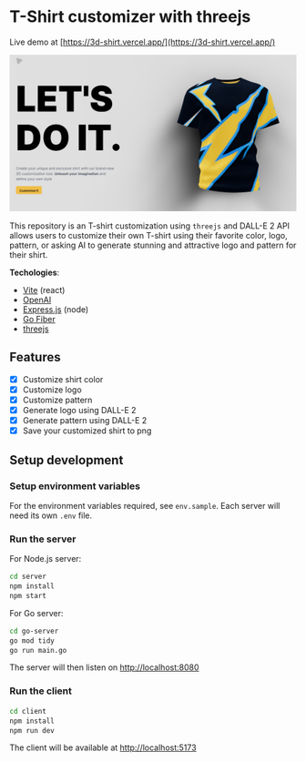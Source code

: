 # T-Shirt customizer with threejs

Live demo at [https://3d-shirt.vercel.app/](https://3d-shirt.vercel.app/)

![demo](demo/homepage.png)

This repository is an T-shirt customization using `threejs` and DALL-E 2 API allows users to customize their own T-shirt using their favorite color, logo, pattern, or asking AI to generate stunning and attractive logo and pattern for their shirt.

**Techologies**:

- [Vite](https://vitejs.dev/guide/) (react)
- [OpenAI](https://openai.com/api)
- [Express.js](https://expressjs.com/) (node)
- [Go Fiber](https://gofiber.io/)
- [threejs](https://threejs.org/)

## Features

- [x] Customize shirt color
- [x] Customize logo
- [x] Customize pattern
- [x] Generate logo using DALL-E 2
- [x] Generate pattern using DALL-E 2
- [x] Save your customized shirt to png

## Setup development

### Setup environment variables

For the environment variables required, see `env.sample`. Each server will need its own `.env` file.

### Run the server

For Node.js server:

```bash
cd server 
npm install
npm start
```

For Go server:

```bash
cd go-server
go mod tidy
go run main.go
```

The server will then listen on [http://localhost:8080](http://localhost:8080)

### Run the client

```bash
cd client
npm install
npm run dev
```

The client will be available at [http://localhost:5173](http://localhost:5173)
